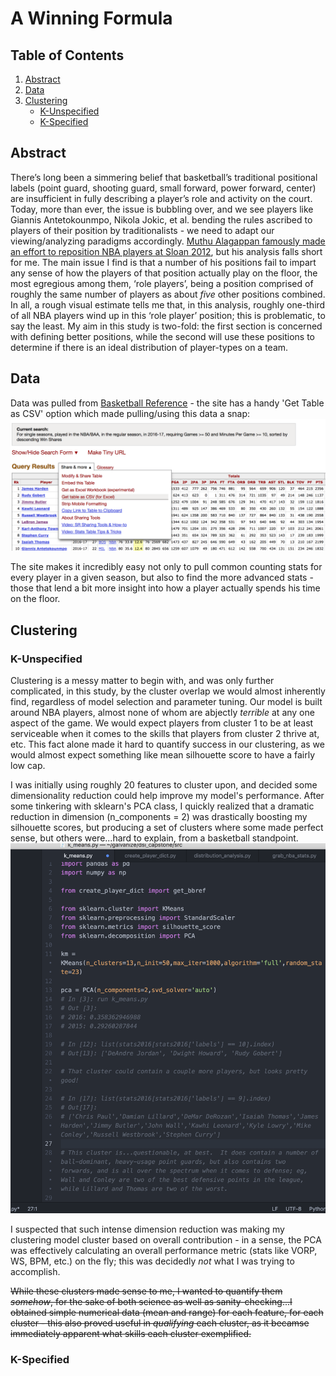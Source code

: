   
# A Winning Formula    

## Table of Contents  
1. [Abstract](#abstract)  
2. [Data](#data)  
3. [Clustering](#clustering)
    * [K-Unspecified](#kunspecified)
    * [K-Specified](#kspecified)
    

  
## Abstract

There’s long been a simmering belief that basketball’s traditional positional labels
(point guard, shooting guard, small forward, power forward, center) are insufficient in
fully describing a player’s role and activity on the court. Today, more than ever, the
issue is bubbling over, and we see players like Giannis Antetokounmpo, Nikola Jokic, et
al. bending the rules ascribed to players of their position by traditionalists - we need to
adapt our viewing/analyzing paradigms accordingly. [Muthu Alagappan famously made
an effort to reposition NBA players at Sloan 2012](http://www.sloansportsconference.com/wp-content/uploads/2012/03/Alagappan-Muthu-EOSMarch2012PPT.pdf), but his analysis falls short for me.
The main issue I find is that a number of his positions fail to impart any sense of how
the players of that position actually play on the floor, the most egregious among them,
‘role players’, being a position comprised of roughly the same number of players as
about *five* other positions combined. In all, a rough visual estimate tells me that, in this
analysis, roughly one-third of all NBA players wind up in this ‘role player’ position; this
is problematic, to say the least.
My aim in this study is two-fold: the first section is concerned with defining better
positions, while the second will use these positions to determine if there is an ideal
distribution of player-types on a team.
  
  
## Data
  
Data was pulled from [Basketball Reference](http://basketball-reference.com) - the site has a handy 'Get Table as CSV' option which made pulling/using this data a snap: 
![basketball reference](https://github.com/tilla232/dsi_capstone/blob/master/img/bbref.png?raw=true)  

The site makes it incredibly easy not only to pull common counting stats for every player in a given season, but also to find the more advanced stats - those that lend a bit more insight into how a player actually spends his time on the floor.
   
## Clustering  
### K-Unspecified
Clustering is a messy matter to begin with, and was only further complicated, in this study, by the cluster overlap we would almost inherently find, regardless of model selection and parameter tuning.  Our model is built around NBA players, almost none of whom are abjectly *terrible* at any one aspect of the game.  We would expect players from cluster 1 to be at least serviceable when it comes to the skills that players from cluster 2 thrive at, etc.  This fact alone made it hard to quantify success in our clustering, as we would almost expect something like mean silhouette score to have a fairly low cap. 

I was initially using roughly 20 features to cluster upon, and decided some dimensionality reduction could help improve my model's performance.  After some tinkering with sklearn's PCA class, I quickly realized that a dramatic reduction in dimension (n_components = 2) was drastically boosting my silhouette scores, but producing a set of clusters where some made perfect sense, but others were...hard to explain, from a basketball standpoint.   
![cluster snippet](https://github.com/tilla232/dsi_capstone/blob/master/img/cluster_snippet.png?raw=true)  
  
 
I suspected that such intense dimension reduction was making my clustering model cluster based on overall contribution - in a sense, the PCA was effectively calculating an overall performance metric (stats like VORP, WS, BPM, etc.) on the fly; this was decidedly *not* what I was trying to accomplish.  
  
  
~~While these clusters made sense to me, I wanted to quantify them *somehow*, for the sake of both science as well as sanity-checking...I obtained simple numerical data (mean and range) for each feature, for each cluster - this also proved useful in *qualifying* each cluster, as it becamse immediately apparent what skills each cluster exemplified.~~

### K-Specified



